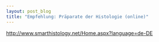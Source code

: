```yaml
---
layout: post_blog
title: "Empfehlung: Präparate der Histologie (online)"
---
```

http://www.smarthistology.net/Home.aspx?language=de-DE


